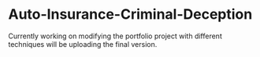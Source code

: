 # Auto-Insurance-Criminal-Deception

Currently working on modifying the portfolio project with different techniques will be uploading the final version.
